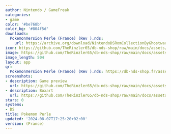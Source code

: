 ```yaml
---
author: Nintendo / GameFreak
categories:
- game
color: '#be768b'
color_bg: '#804f5d'
downloads:
  PokemonVersion Perle (France) (Rev ).nds:
    url: https://archive.org/download/NintendoDSRomCollectionByGhostware/PokemonVersion%20Perle%20%28France%29%20%28Rev%20%29.nds
icon: https://github.com/TheRinzler65/db-nds-shop/raw/main/docs/assets/images/icons/pokemonperle.png
image: https://github.com/TheRinzler65/db-nds-shop/raw/main/docs/assets/images/icons/pokemonperle.png
image_length: 504
layout: app
qr:
  PokemonVersion Perle (France) (Rev ).nds: https://db-nds-shop.fr/assets/images/qr/pokemonversion-perle-france-rev--nds.png
screenshots:
- description: Game preview
  url: https://github.com/TheRinzler65/db-nds-shop/raw/main/docs/assets/images/screenshots/pokemonperle/pokemonperle.png
- description: Boxart
  url: https://github.com/TheRinzler65/db-nds-shop/raw/main/docs/assets/images/boxart/PokemonVersion%20Perle%20(France)%20(Rev%20).nds.png
stars: 0
systems:
- DS
title: Pokemon Perle
updated: '2024-08-07T17:25:20+02:00'
version: (France)
---
```

